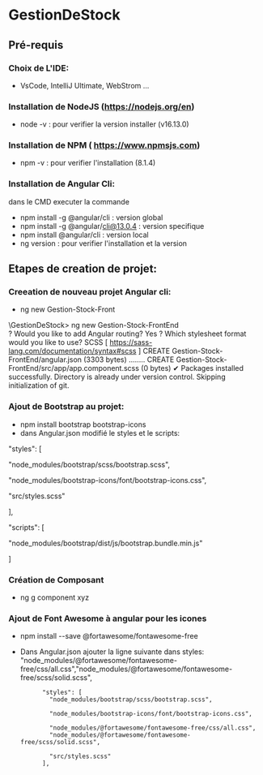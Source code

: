 # GestionDeStock
## Pré-requis
### Choix de L'IDE:
- VsCode, IntelliJ Ultimate, WebStrom ...
### Installation de NodeJS (https://nodejs.org/en)
- node -v : pour verifier la version installer (v16.13.0)
### Installation de NPM ( https://www.npmsjs.com) 
  - npm -v : pour verifier l'installation (8.1.4)
### Installation de Angular Cli:
dans le CMD executer la commande 
- npm install -g @angular/cli  : version global
- npm install -g @angular/cli@13.0.4 : version specifique 
- npm install @angular/cli : version local
- ng version : pour verifier l'installation et la version

## Etapes de creation de projet:
###  Creeation de nouveau projet Angular cli:
- ng new Gestion-Stock-Front 

\GestionDeStock> ng new Gestion-Stock-FrontEnd      
? Would you like to add Angular routing? Yes
? Which stylesheet format would you like to use? SCSS   [ https://sass-lang.com/documentation/syntax#scss                ]
CREATE Gestion-Stock-FrontEnd/angular.json (3303 bytes)
........
CREATE Gestion-Stock-FrontEnd/src/app/app.component.scss (0 bytes)
✔ Packages installed successfully.
    Directory is already under version control. Skipping initialization of git.


### Ajout de Bootstrap au projet:
- npm install bootstrap bootstrap-icons
- dans Angular.json modifié le styles et le scripts: 

"styles": [

  "node_modules/bootstrap/scss/bootstrap.scss",

  "node_modules/bootstrap-icons/font/bootstrap-icons.css",

  "src/styles.scss"

],

"scripts": [

  "node_modules/bootstrap/dist/js/bootstrap.bundle.min.js"

]

### Création de Composant
- ng g component xyz
### Ajout de Font Awesome  à angular pour les icones 
- npm install --save @fortawesome/fontawesome-free
- Dans Angular.json ajouter la ligne suivante dans styles:  "node_modules/@fortawesome/fontawesome-free/css/all.css","node_modules/@fortawesome/fontawesome-free/scss/solid.scss",

            "styles": [
              "node_modules/bootstrap/scss/bootstrap.scss",

              "node_modules/bootstrap-icons/font/bootstrap-icons.css",

              "node_modules/@fortawesome/fontawesome-free/css/all.css",
              "node_modules/@fortawesome/fontawesome-free/scss/solid.scss",

              "src/styles.scss"
            ],
